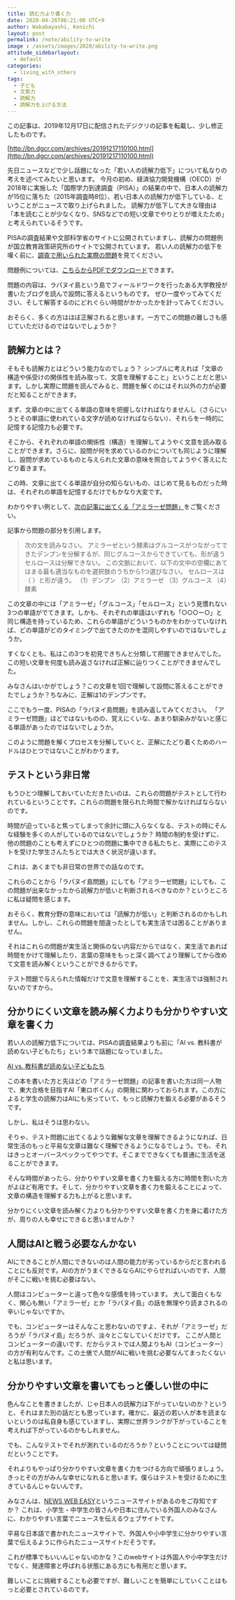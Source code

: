 ```yaml
---
title: 読む力より書く力
date: 2020-04-26T06:21:00 UTC+9
author: Wakabayashi, Kenichi
layout: post
permalink: /note/ability-to-write
image : /assets/images/2020/ability-to-write.png
attitude_sidebarlayout:
  - default
categories:
  - living_with_others
tags:
  - 子ども
  - 文章力
  - 読解力
  - 読解力を上げる方法
---
```

この記事は、2019年12月17日に配信されたデジクリの記事を転載し、少し修正したものです。

[http://bn.dgcr.com/archives/20191217110100.html](http://bn.dgcr.com/archives/20191217110100.html)

先日ニュースなどで少し話題になった「若い人の読解力低下」について私なりの考えを述べてみたいと思います。
今月の初め、経済協力開発機構（OECD）が2018年に実施した「国際学力到達調査（PISA）」の結果の中で、日本人の読解力が15位に落ちた（2015年調査時8位）、若い日本人の読解力が低下している、ということがニュースで取り上げられました。
読解力が低下して大きな理由は「本を読むことが少なくなり、SNSなどでの短い文章でやりとりが増えたため」と考えられているそうです。

PISAの調査結果や文部科学省のサイトに公開されていますし、読解力の問題例が国立教育政策研究所のサイトで公開されています。
若い人の読解力の低下を嘆く前に、[調査で用いられた実際の問題](https://www.mext.go.jp/a_menu/shotou/gakuryoku-chousa/sonota/detail/1344310.htm)を見てください。

問題例については、[こちらからPDFでダウンロード](https://www.nier.go.jp/kokusai/pisa/pdf/2018/04_example.pdf)できます。

問題の内容は、ラパヌイ島という島でフィールドワークを行ったある大学教授が書いたブログを読んで設問に答えるというものです。
ぜひ一度やってみてください、そして解答するのにどれぐらい時間がかかったかを計ってみてください。

おそらく、多くの方はほぼ正解されると思います。一方でこの問題の難しさも感じていただけるのではないでしょうか？

## 読解力とは？
そもそも読解力とはどういう能力なのでしょう？
シンプルに考えれば「文章の構造や係受けの関係性を読み取って、文意を理解すること」ということだと思います。しかし実際に問題を読んでみると、問題を解くのにはそれ以外の力が必要だと知ることができます。

まず、文章の中に出てくる単語の意味を把握しなければなりませんし（さらにいうとその単語に使われている文字が読めなければならない）、それらを一時的に記憶する記憶力も必要です。

そこから、それぞれの単語の関係性（構造）を理解してようやく文意を読み取ることができます。さらに、設問が何を求めているのかについても同じように理解し、設問が求めているものと与えられた文章の意味を照合してようやく答えにたどり着きます。

この時、文章に出てくる単語が自分の知らないもの、はじめて見るものだった時は、それぞれの単語を記憶するだけでもかなり大変です。

わかりやすい例として、[次の記事に出てくる「アミラーゼ問題」]((https://toyokeizai.net/articles/-/300847?page=3))をご覧ください。

記事から問題の部分を引用します。

> 次の文を読みなさい。
> アミラーゼという酵素はグルコースがつながってできたデンプンを分解するが、同じグルコースからできていても、形が違うセルロースは分解できない。
> この文脈において、以下の文中の空欄にあてはまる最も適当なものを選択肢のうちから1つ選びなさい。
> セルロースは（ ）と形が違う。
> （1）デンプン （2）アミラーゼ （3）グルコース （4）酵素

この文章の中には「アミラーゼ」「グルコース」「セルロース」という見慣れない3つの単語がでてきます。しかも、それぞれの単語はいずれも「○○○ー○」と同じ構造を持っているため、これらの単語がどういうものかをわかっていなければ、どの単語がどのタイミングで出てきたのかを混同しやすいのではないでしょうか。

すくなくとも、私はこの3つを初見できちんと分類して把握できませんでした。この短い文章を何度も読み返さなければ正解に辿りつくことができませんでした。

みなさんはいかがでしょう？この文章を1回で理解して設問に答えることができたでしょうか？ちなみに、正解は1のデンプンです。

ここでもう一度、PISAの「ラパヌイ島問題」を読み返してみてください。
「アミラーゼ問題」ほどではないものの、覚えにくいな、あまり馴染みがないと感じる単語があったのではないでしょうか。

このように問題を解くプロセスを分解していくと、正解にたどり着くためのハードルはひとつではないことがわかります。

## テストという非日常
もうひとつ理解しておいていただきたいのは、これらの問題がテストとして行われているということです。これらの問題を限られた時間で解かなければならないのです。

時間が迫っていると焦ってしまって余計に頭に入らなくなる、テストの時にそんな経験を多くの人がしているのではないでしょうか？
時間の制約を受けずに、他の問題のことも考えずにひとつの問題に集中できる私たちと、実際にこのテストを受けた学生さんたちとでは大きく状況が違います。

これは、あくまでも非日常の世界での話なのです。

これらのことから「ラパヌイ島問題」にしても「アミラーゼ問題」にしても、この問題が出来なかったから読解力が低いと判断されるべきなのか？というところに私は疑問を感じます。

おそらく、教育分野の意味においては「読解力が低い」と判断されるのかもしれません。しかし、これらの問題を間違ったとしても実生活では困ることがありません。

それはこれらの問題が実生活と関係のない内容だからではなく、実生活であれば時間をかけて理解したり、言葉の意味をもっと深く調べてより理解してから改めて文意を読み解くということができるからです。

テスト問題で与えられた情報だけで文意を理解することを、実生活では強制されないのですから。

## 分かりにくい文章を読み解く力よりも分かりやすい文章を書く力
若い人の読解力低下については、PISAの調査結果よりも前に「AI vs. 教科書が読めない子どもたち」という本で話題になっていました。

[AI vs. 教科書が読めない子どもたち](https://www.amazon.co.jp/dp/4492762396/)

この本を書いた方と先ほどの「アミラーゼ問題」の記事を書いた方は同一人物で、東大合格を目指すAI「東ロボくん」の開発に関わっておられます。この方によると学生の読解力はAIにも劣っていて、もっと読解力を鍛える必要があるそうです。

しかし、私はそうは思わない。

そりゃ、テスト問題に出てくるような難解な文章を理解できるようになれば、日常生活のもっと平易な文章は難なく理解できるようになるでしょう。でも、それはきっとオーバースペックってやつです。そこまでできなくても普通に生活を送ることができます。

そんな時間があったら、分かりやすい文章を書く力を鍛える方に時間を割いた方がよほど有用です。そして、分かりやすい文章を書く力を鍛えることによって、文章の構造を理解する力も上がると思います。

分かりにくい文章を読み解く力よりも分かりやすい文章を書く力を身に着けた方が、周りの人も幸せにできると思いませんか？

## 人間はAIと戦う必要なんかない

AIにできることが人間にできないのは人間の能力が劣っているからだと言われることにも反対です。AIの方がうまくできるならAIにやらせればいいのです、人間がそこに戦いを挑む必要はない。

人間はコンピューターと違って色々な感情を持っています。
大して面白くもなく、関心も無い「アミラーゼ」とか「ラパヌイ島」の話を無理やり読まされるの辛いじゃないですか。

でも、コンピューターはそんなこと思わないのですよ、それが「アミラーゼ」だろうが「ラパヌイ島」だろうが、淡々とこなしていくだけです。
ここが人間とコンピューターの違いです、だからテストでは人間よりもAI（コンピューター）の方が有利なんです。この土俵で人間がAIに戦いを挑む必要なんてまったくないと私は思います。

## 分かりやすい文章を書いてもっと優しい世の中に
色んなことを書きましたが、じゃ日本人の読解力は下がっていないのか？というと、それはまた別の話だとも思っています。確かに、最近の若い人が本を読まないというのは私自身も感じていますし、実際に世界ランクが下がっていることを考えれば下がっているのかもしれません。

でも、こんなテストでそれが測れているのだろうか？ということについては疑問だということです。

それよりもやっぱり分かりやすい文章を書く力をつける方向で頑張りましょう。きっとその方がみんな幸せになれると思います。僕らはテストを受けるために生きているんじゃないんです。

みなさんは、[NEWS WEB EASY](https://www3.nhk.or.jp/news/easy/)というニュースサイトがあるのをご存知ですか？
これは、小学生・中学生の皆さんや日本に住んでいる外国人のみなさんに、わかりやすい言葉でニュースを伝えるウェブサイトです。

平易な日本語で書かれたニュースサイトで、外国人や小中学生に分かりやすい言葉で伝えるように作られたニュースサイトだそうです。

これが標準でもいいんじゃないのかな？このwebサイトは外国人や小中学生だけでなく、発達障害と呼ばれる状態にある方にも有用だと思います。

難しいことに挑戦することも必要ですが、難しいことを簡単にしていくことはもっと必要とされているのです。
